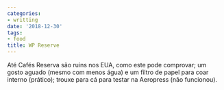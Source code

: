 ```yaml
---
categories:
- writting
date: '2018-12-30'
tags:
- food
title: WP Reserve
---
```


Até Cafés Reserva são ruins nos EUA, como este pode comprovar; um gosto aguado (mesmo com menos água) e um filtro de papel para coar interno (prático); trouxe para cá para testar na Aeropress (não funcionou).